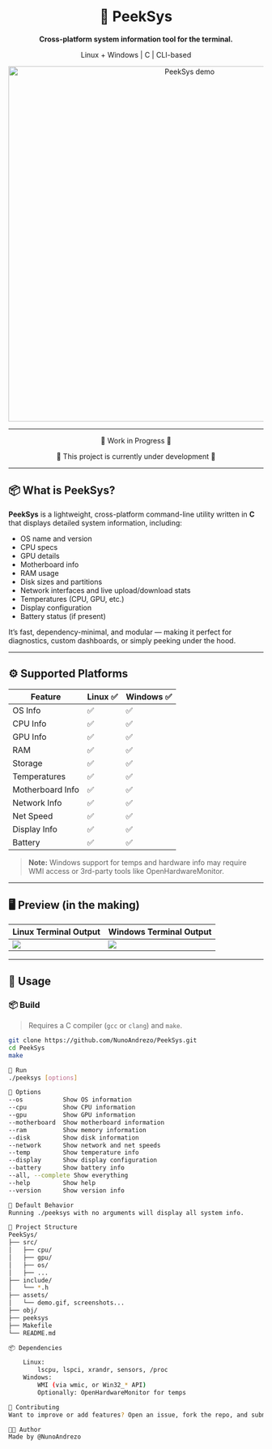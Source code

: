 <div align="center">
  <h1>📡 PeekSys</h1>
  <p><strong>Cross-platform system information tool for the terminal.</strong></p>
  <p>Linux + Windows | C | CLI-based</p>

<img src="assets/demo.gif" alt="PeekSys demo" width="700">
</div>

---
<div align="center">
🚧 Work in Progress 🚧
<p>🚧 This project is currently under development 🚧
</div>

---
## 📦 What is PeekSys?

**PeekSys** is a lightweight, cross-platform command-line utility written in **C** that displays detailed system information, including:

- OS name and version
- CPU specs
- GPU details
- Motherboard info
- RAM usage
- Disk sizes and partitions
- Network interfaces and live upload/download stats
- Temperatures (CPU, GPU, etc.)
- Display configuration
- Battery status (if present)

It’s fast, dependency-minimal, and modular — making it perfect for diagnostics, custom dashboards, or simply peeking under the hood.

---

## ⚙️ Supported Platforms

| Feature           | Linux ✅ | Windows ✅ |
|------------------|----------|------------|
| OS Info          | ✅       | ✅         |
| CPU Info         | ✅       | ✅         |
| GPU Info         | ✅       | ✅         |
| RAM              | ✅       | ✅         |
| Storage          | ✅       | ✅         |
| Temperatures     | ✅       | ✅         |
| Motherboard Info | ✅       | ✅         |
| Network Info     | ✅       | ✅         |
| Net Speed        | ✅       | ✅         |
| Display Info     | ✅       | ✅         |
| Battery          | ✅       | ✅         |

> **Note:** Windows support for temps and hardware info may require WMI access or 3rd-party tools like OpenHardwareMonitor.

---

## 🖥️ Preview (in the making)

| Linux Terminal Output | Windows Terminal Output |
|-----------------------|--------------------------|
| ![](assets/linux_output.png) | ![](assets/windows_output.png) |

---

## 🚀 Usage

### 📦 Build

> Requires a C compiler (`gcc` or `clang`) and `make`.

```bash
git clone https://github.com/NunoAndrezo/PeekSys.git
cd PeekSys
make

🧪 Run
./peeksys [options]

🔧 Options
--os           Show OS information
--cpu          Show CPU information
--gpu          Show GPU information
--motherboard  Show motherboard information
--ram          Show memory information
--disk         Show disk information
--network      Show network and net speeds
--temp         Show temperature info
--display      Show display configuration
--battery      Show battery info
--all, --complete Show everything
--help         Show help
--version      Show version info

🧠 Default Behavior
Running ./peeksys with no arguments will display all system info.

📁 Project Structure
PeekSys/
├── src/
│   ├── cpu/
│   ├── gpu/
│   ├── os/
│   ├── ...
├── include/
│   └── *.h
├── assets/
│   └── demo.gif, screenshots...
├── obj/
├── peeksys
├── Makefile
└── README.md

📦 Dependencies

    Linux:
        lscpu, lspci, xrandr, sensors, /proc
    Windows:
        WMI (via wmic, or Win32_* API)
        Optionally: OpenHardwareMonitor for temps

🤝 Contributing
Want to improve or add features? Open an issue, fork the repo, and submit a PR!

🧑‍💻 Author
Made by @NunoAndrezo

